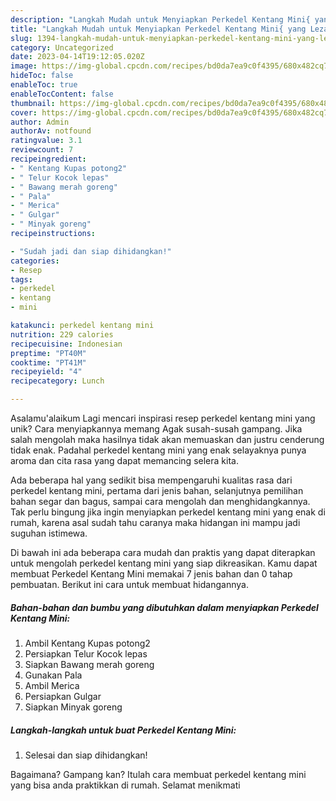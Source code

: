 ```yaml
---
description: "Langkah Mudah untuk Menyiapkan Perkedel Kentang Mini{ yang Lezat"
title: "Langkah Mudah untuk Menyiapkan Perkedel Kentang Mini{ yang Lezat"
slug: 1394-langkah-mudah-untuk-menyiapkan-perkedel-kentang-mini-yang-lezat
category: Uncategorized
date: 2023-04-14T19:12:05.020Z
image: https://img-global.cpcdn.com/recipes/bd0da7ea9c0f4395/680x482cq70/perkedel-kentang-mini-foto-resep-utama.jpg
hideToc: false
enableToc: true
enableTocContent: false
thumbnail: https://img-global.cpcdn.com/recipes/bd0da7ea9c0f4395/680x482cq70/perkedel-kentang-mini-foto-resep-utama.jpg
cover: https://img-global.cpcdn.com/recipes/bd0da7ea9c0f4395/680x482cq70/perkedel-kentang-mini-foto-resep-utama.jpg
author: Admin
authorAv: notfound
ratingvalue: 3.1
reviewcount: 7
recipeingredient:
- " Kentang Kupas potong2"
- " Telur Kocok lepas"
- " Bawang merah goreng"
- " Pala"
- " Merica"
- " Gulgar"
- " Minyak goreng"
recipeinstructions:

- "Sudah jadi dan siap dihidangkan!"
categories:
- Resep
tags:
- perkedel
- kentang
- mini

katakunci: perkedel kentang mini 
nutrition: 229 calories
recipecuisine: Indonesian
preptime: "PT40M"
cooktime: "PT41M"
recipeyield: "4"
recipecategory: Lunch

---
```



Asalamu'alaikum Lagi mencari inspirasi resep perkedel kentang mini yang unik? Cara menyiapkannya memang Agak susah-susah gampang. Jika salah mengolah maka hasilnya tidak akan memuaskan dan justru cenderung tidak enak. Padahal perkedel kentang mini yang enak selayaknya punya aroma dan cita rasa yang dapat memancing selera kita.


Ada beberapa hal yang sedikit bisa mempengaruhi kualitas rasa dari perkedel kentang mini, pertama dari jenis bahan, selanjutnya pemilihan bahan segar dan bagus, sampai cara mengolah dan menghidangkannya. Tak perlu bingung jika ingin menyiapkan perkedel kentang mini yang enak di rumah, karena asal sudah tahu caranya maka hidangan ini mampu jadi suguhan istimewa.




Di bawah ini ada beberapa cara mudah dan praktis yang dapat diterapkan untuk mengolah perkedel kentang mini yang siap dikreasikan. Kamu dapat membuat Perkedel Kentang Mini memakai 7 jenis bahan dan 0 tahap pembuatan. Berikut ini cara untuk membuat hidangannya.

<!--inarticleads1-->

##### Bahan-bahan dan bumbu yang dibutuhkan dalam menyiapkan Perkedel Kentang Mini:

1. Ambil  Kentang Kupas potong2
1. Persiapkan  Telur Kocok lepas
1. Siapkan  Bawang merah goreng
1. Gunakan  Pala
1. Ambil  Merica
1. Persiapkan  Gulgar
1. Siapkan  Minyak goreng




<!--inarticleads2-->

##### Langkah-langkah untuk buat Perkedel Kentang Mini:


1. Selesai dan siap dihidangkan!



Bagaimana? Gampang kan? Itulah cara membuat perkedel kentang mini yang bisa anda praktikkan di rumah. Selamat menikmati
